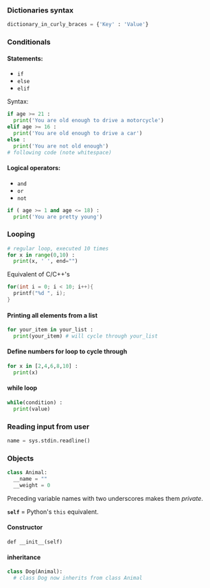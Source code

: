 ### Dictionaries syntax

```python
dictionary_in_curly_braces = {'Key' : 'Value'}
```

### Conditionals

#### Statements:
* `if`
* `else`
* `elif`

Syntax:
```python
if age >= 21 :
  print('You are old enough to drive a motorcycle')
elif age >= 16 :
  print('You are old enough to drive a car')
else :
  print('You are not old enough')
# following code (note whitespace)
```

#### Logical operators:
* `and`
* `or`
* `not`

```python
if ( age >= 1 and age <= 18) :
  print('You are pretty young')
```

### Looping
```python
# regular loop, executed 10 times
for x in range(0,10) :
  print(x, ' ', end="")
```
Equivalent of C/C++'s
```c++
for(int i = 0; i < 10; i++){
  printf("%d ", i);
}
```
#### Printing all elements from a list
```python
for your_item in your_list :
  print(your_item) # will cycle through your_list
```

#### Define numbers for loop to cycle through
```python
for x in [2,4,6,8,10] :
  print(x)
```

#### while loop
```python
while(condition) :
  print(value)
```

### Reading input from user
```python
name = sys.stdin.readline()
```

### Objects
```python
class Animal:
  __name = ""
  __weight = 0
```
Preceding variable names with two underscores makes them *private*.

**`self`** = Python's `this` equivalent.

#### Constructor
`def __init__(self)`

#### inheritance
```python
class Dog(Animal):
  # class Dog now inherits from class Animal
```
